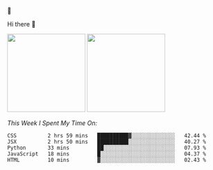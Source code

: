 
🚀 


Hi there 👋

<!--
**BambuTeam/BambuTeam** is a ✨ _special_ ✨ repository because its `README.md` (this file) appears on your GitHub profile.

Here are some ideas to get you started:

- 🔭 I’m currently working on ...
- 🌱 I’m currently learning ...
- 👯 I’m looking to collaborate on ...
- 🤔 I’m looking for help with ...
- 💬 Ask me about ...
- 📫 How to reach me: ...
- 😄 Pronouns: ...
- ⚡ Fun fact: ...
-->

<img height="180em" src="https://github-readme-stats.vercel.app/api?username=BambuTeam&show_icons=true&hide_border=true&&count_private=true&include_all_commits=true&theme=dark" />


<img height="180em" src="https://github-readme-stats.vercel.app/api/top-langs/?username=BambuTeam&layout=compact&theme=dark" />





*This Week I Spent My Time On:*
<!--START_SECTION:waka-->
```text
CSS          2 hrs 59 mins   ██████████▓░░░░░░░░░░░░░░   42.44 % 
JSX          2 hrs 50 mins   ██████████░░░░░░░░░░░░░░░   40.27 % 
Python       33 mins         ██░░░░░░░░░░░░░░░░░░░░░░░   07.93 % 
JavaScript   18 mins         █░░░░░░░░░░░░░░░░░░░░░░░░   04.37 % 
HTML         10 mins         ▓░░░░░░░░░░░░░░░░░░░░░░░░   02.43 % 
```
<!--END_SECTION:waka-->
